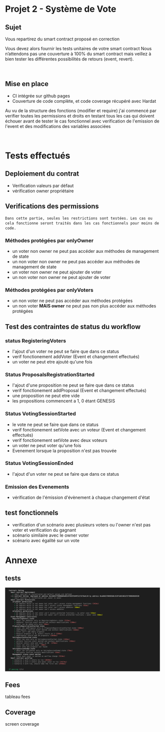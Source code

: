 # Projet 2 - Système de Vote

## Sujet
Vous repartirez du smart contract proposé en correction 

Vous devez alors fournir les tests unitaires de votre smart contract Nous n’attendons pas une couverture à 100% du smart contract mais veillez à bien tester les différentes possibilités de retours (event, revert).

  
<br/>

## Mise en place


- CI intégrée sur github pages
- Couverture de code complète, et code coverage récupéré avec Hardat


Au vu de la structure des fonctions (modifier et require) j'ai commencé par verifier toutes les permissions et droits en testant tous les cas qui doivent échouer avant de tester le cas fonctionnel avec verification de l'emission de l'event et des modifications des variables associées

<br>

# Tests effectués
## Deploiement du contrat
- Verification valeurs par défaut
- vérification owner propriétaire

## Verifications des permissions
    Dans cette partie, seules les restrictions sont testées. Les cas ou cela fonctionne seront traités dans les cas fonctionnels pour moins de code.

### Méthodes protégées par onlyOwner
- un voter non owner ne peut pas  accéder aux méthodes de management de state
- un non voter non owner ne peut pas accéder aux méthodes de management de state
- un voter non owner ne peut ajouter de voter
- un non voter non owner ne peut ajouter de voter
 

### Méthodes protégées par onlyVoters
- un non voter ne peut pas accéder aux méthodes protégées
- un non voter **MAIS owner** ne peut pas non plus accéder aux méthodes protégées

## Test des contraintes de status du workflow
###  status RegisteringVoters
- l'ajout d'un voter ne peut se faire que dans ce status
- verif fonctionement addVoter (Event et changement effectués)
- un voter ne peut etre ajouté qu'une fois

### Status ProposalsRegistrationStarted
- l'ajout d'une proposition ne peut se faire que dans ce status
- verif fonctionement addProposal (Event et changement effectués)
- une proposition ne peut etre vide
- les propositions commencent a 1, 0 étant GENESIS
  
### Status VotingSessionStarted
- le vote ne peut se faire que dans ce status
- verif fonctionement setVote avec un voteur (Event et changement effectués)
- verif fonctionement setVote avec deux voteurs
- un voter ne peut voter qu'une fois
- Evenement lorsque la proposition n'est pas trouvée
  
### Status  VotingSessionEnded
- l'ajout d'un voter ne peut se faire que dans ce status

### Emission des Evenements
- vérification de l'émission d'évènement à chaque changement d'état

## test fonctionnels
- verification d'un scénario avec plusieurs voters ou l'owner n'est pas voter et verification du gagnant
- scénario similaire avec le owner voter
- scénario avec égalité sur un vote


# Annexe
## tests
![Screenshot execution tests](Documentation/tests_screenshot.png)

## Fees
tableau fees

## Coverage
screen coverage

